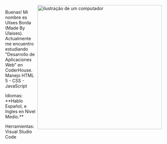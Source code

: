 <img src="https://raw.githubusercontent.com/MicaelliMedeiros/micaellimedeiros/master/image/computer-illustration.png" alt="ilustração de um computador" min-width="400px" max-width="400px" width="400px" align="right">

<p align="left"> 
  Buenas! Mi nombre es Ulises Borda (Made By Ulaises). 
  Actualmente me encuentro estudiando "Desarrollo de Aplicaciones Web" en CoderHouse. Manejo HTML 5 - CSS - JavaScript
</p>

<p align="left">
  Idiomas: **Hablo Español, e Ingles en Nivel Medio.**
</p>

<p align="left">
 Herramientas: Visual Studio Code
</p>
